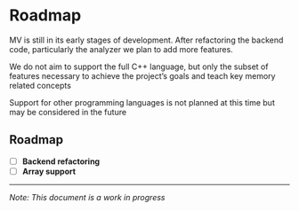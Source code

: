 # Roadmap

MV is still in its early stages of development. After refactoring the backend code, particularly the analyzer we plan to add more features. 

We do not aim to support the full C++ language, but only the subset of features necessary to achieve the project’s goals and teach key memory related concepts

Support for other programming languages is not planned at this time but may be considered in the future 

## Roadmap

- [ ] **Backend refactoring**
- [ ] **Array support**

---

_Note: This document is a work in progress_
